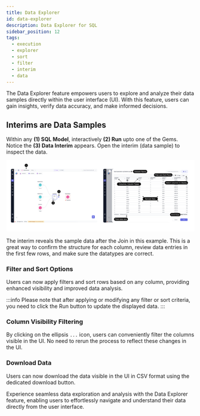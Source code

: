 ```yaml
---
title: Data Explorer
id: data-explorer
description: Data Explorer for SQL
sidebar_position: 12
tags:
  - execution
  - explorer
  - sort
  - filter
  - interim
  - data
---
```


The Data Explorer feature empowers users to explore and analyze their data samples directly within the user interface (UI). With this feature, users can gain insights, verify data accuracy, and make informed decisions.

## Interims are Data Samples

Within any **(1) SQL Model**, interactively **(2) Run** upto one of the Gems. Notice the **(3) Data Interim** appears. Open the interim (data sample) to inspect the data.

![DataExplorationSQL](./img/DataExplorationSQL.png)

The interim reveals the sample data after the Join in this example. This is a great way to confirm the structure for each column, review data entries in the first few rows, and make sure the datatypes are correct.

### Filter and Sort Options

Users can now apply filters and sort rows based on any column, providing enhanced visibility and improved data analysis.

:::info
Please note that after applying or modifying any filter or sort criteria, you need to click the Run button to update the displayed data.
:::

### Column Visibility Filtering

By clicking on the ellipsis `...` icon, users can conveniently filter the columns visible in the UI. No need to rerun the process to reflect these changes in the UI.

### Download Data

Users can now download the data visible in the UI in CSV format using the dedicated download button.

Experience seamless data exploration and analysis with the Data Explorer feature, enabling users to effortlessly navigate and understand their data directly from the user interface.
